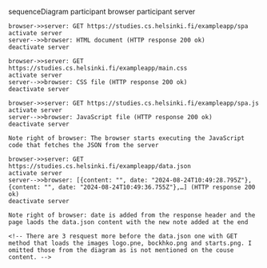 <!-- 0.5: Single page app diagram: Create a diagram depicting the situation where the user goes to the single-page app version of the notes app at https://studies.cs.helsinki.fi/exampleapp/spa. -->

sequenceDiagram
    participant browser
    participant server

    browser->>server: GET https://studies.cs.helsinki.fi/exampleapp/spa
    activate server
    server-->>browser: HTML document (HTTP response 200 ok)
    deactivate server

    browser->>server: GET https://studies.cs.helsinki.fi/exampleapp/main.css
    activate server
    server-->>browser: CSS file (HTTP response 200 ok)
    deactivate server

    browser->>server: GET https://studies.cs.helsinki.fi/exampleapp/spa.js
    activate server
    server-->>browser: JavaScript file (HTTP response 200 ok)
    deactivate server

    Note right of browser: The browser starts executing the JavaScript code that fetches the JSON from the server

    browser->>server: GET https://studies.cs.helsinki.fi/exampleapp/data.json
    activate server
    server-->>browser: [{content: "", date: "2024-08-24T10:49:28.795Z"}, {content: "", date: "2024-08-24T10:49:36.755Z"},…] (HTTP response 200 ok)
    deactivate server

    Note right of browser: date is added from the response header and the page laods the data.json content with the new note added at the end
    
    <!-- There are 3 resquest more before the data.json one with GET method that loads the images logo.pne, bockhko.png and starts.png. I omitted those from the diagram as is not mentioned on the couse content. -->
